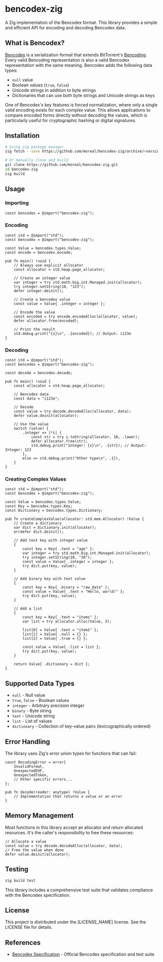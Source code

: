 # bencodex-zig

A Zig implementation of the Bencodex format. This library provides a simple and efficient API for encoding and decoding Bencodex data.

## What is Bencodex?

[Bencodex](https://github.com/planetarium/bencodex) is a serialization format that extends BitTorrent's [Bencoding](http://www.bittorrent.org/beps/bep_0003.html#bencoding). Every valid Bencoding representation is also a valid Bencodex representation with the same meaning. Bencodex adds the following data types:

- `null` value
- Boolean values (`true`, `false`)
- Unicode strings in addition to byte strings
- Dictionaries that can use both byte strings and Unicode strings as keys

One of Bencodex's key features is forced normalization, where only a single valid encoding exists for each complex value. This allows applications to compare encoded forms directly without decoding the values, which is particularly useful for cryptographic hashing or digital signatures.

## Installation

```bash
# Using zig package manager
zig fetch --save https://github.com/moreal/bencodex-zig/archive/<version>.tar.gz

# Or manually clone and build
git clone https://github.com/moreal/bencodex-zig.git
cd bencodex-zig
zig build
```

## Usage

### Importing

```zig
const bencodex = @import("bencodex-zig");
```

### Encoding

```zig
const std = @import("std");
const bencodex = @import("bencodex-zig");

const Value = bencodex.types.Value;
const encode = bencodex.encode;

pub fn main() !void {
    // Always use explicit allocator
    const allocator = std.heap.page_allocator;
    
    // Create an integer value
    var integer = try std.math.big.int.Managed.init(allocator);
    try integer.setString(10, "123");
    defer integer.deinit();

    // Create a bencodex value
    const value = Value{ .integer = integer };
    
    // Encode the value
    const encoded = try encode.encodeAlloc(allocator, value);
    defer allocator.free(encoded);
    
    // Print the result
    std.debug.print("{s}\n", .{encoded}); // Output: i123e
}
```

### Decoding

```zig
const std = @import("std");
const bencodex = @import("bencodex-zig");

const decode = bencodex.decode;

pub fn main() !void {
    const allocator = std.heap.page_allocator;
    
    // Bencodex data
    const data = "i123e";
    
    // Decode
    const value = try decode.decodeAlloc(allocator, data);
    defer value.deinit(allocator);
    
    // Use the value
    switch (value) {
        .integer => |*i| {
            const str = try i.toString(allocator, 10, .lower);
            defer allocator.free(str);
            std.debug.print("Integer: {s}\n", .{str}); // Output: Integer: 123
        },
        else => std.debug.print("Other type\n", .{}),
    }
}
```

### Creating Complex Values

```zig
const std = @import("std");
const bencodex = @import("bencodex-zig");

const Value = bencodex.types.Value;
const Key = bencodex.types.Key;
const Dictionary = bencodex.types.Dictionary;

pub fn createComplexValue(allocator: std.mem.Allocator) !Value {
    // Create a dictionary
    var dict = Dictionary.init(allocator);
    errdefer dict.deinit();
    
    // Add text key with integer value
    {
        const key = Key{ .text = "age" };
        var integer = try std.math.big.int.Managed.init(allocator);
        try integer.setString(10, "30");
        const value = Value{ .integer = integer };
        try dict.put(key, value);
    }
    
    // Add binary key with text value
    {
        const key = Key{ .binary = "raw_data" };
        const value = Value{ .text = "Hello, world!" };
        try dict.put(key, value);
    }
    
    // Add a list
    {
        const key = Key{ .text = "items" };
        var list = try allocator.alloc(Value, 3);
        
        list[0] = Value{ .text = "item1" };
        list[1] = Value{ .null = {} };
        list[2] = Value{ .true = {} };
        
        const value = Value{ .list = list };
        try dict.put(key, value);
    }
    
    return Value{ .dictionary = dict };
}
```

## Supported Data Types

- `null` - Null value
- `true`, `false` - Boolean values
- `integer` - Arbitrary precision integer
- `binary` - Byte string
- `text` - Unicode string
- `list` - List of values
- `dictionary` - Collection of key-value pairs (lexicographically ordered)

## Error Handling

The library uses Zig's error union types for functions that can fail:

```zig
const DecodingError = error{
    InvalidFormat,
    UnexpectedEOF,
    UnexpectedToken,
    // Other specific errors...
};

pub fn decode(reader: anytype) !Value {
    // Implementation that returns a value or an error
}
```

## Memory Management

Most functions in this library accept an allocator and return allocated resources. It's the caller's responsibility to free these resources:

```zig
// Allocate a value
const value = try decode.decodeAlloc(allocator, data);
// Free the value when done
defer value.deinit(allocator);
```

## Testing

```bash
zig build test
```

This library includes a comprehensive test suite that validates compliance with the Bencodex specification.

## License

This project is distributed under the [LICENSE_NAME] license. See the LICENSE file for details.

## References

- [Bencodex Specification](https://github.com/planetarium/bencodex) - Official Bencodex specification and test suite
